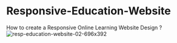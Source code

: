 # Responsive-Education-Website
How to create a Responsive Online Learning Website Design ?
![resp-education-website-02-696x392](https://user-images.githubusercontent.com/60469322/165458896-551b8c4e-2a05-45cd-bda6-219bd868e479.png)


